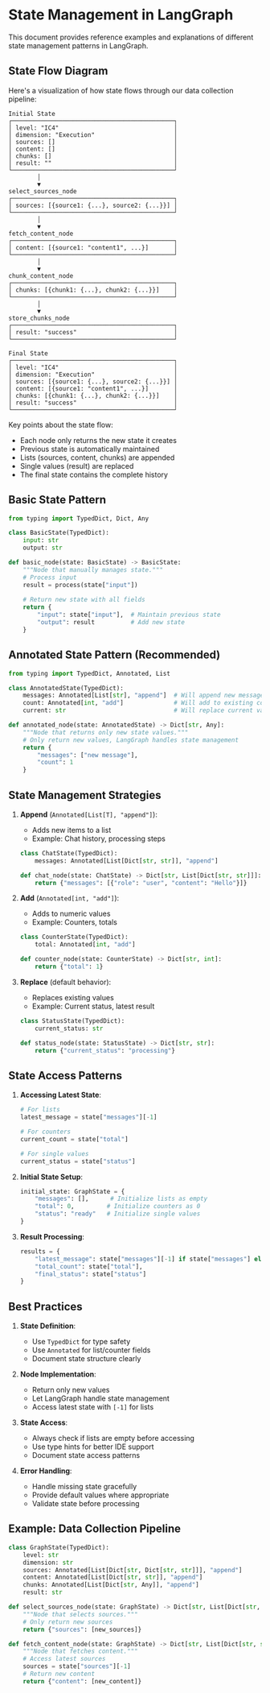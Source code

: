# State Management in LangGraph

This document provides reference examples and explanations of different state management patterns in LangGraph.

## State Flow Diagram

Here's a visualization of how state flows through our data collection pipeline:

```
Initial State
┌─────────────────────────────────────────────┐
│ level: "IC4"                                │
│ dimension: "Execution"                      │
│ sources: []                                 │
│ content: []                                 │
│ chunks: []                                  │
│ result: ""                                  │
└─────────────────────────────────────────────┘
        │
        ▼
select_sources_node
┌─────────────────────────────────────────────┐
│ sources: [{source1: {...}, source2: {...}}] │
└─────────────────────────────────────────────┘
        │
        ▼
fetch_content_node
┌─────────────────────────────────────────────┐
│ content: [{source1: "content1", ...}]       │
└─────────────────────────────────────────────┘
        │
        ▼
chunk_content_node
┌─────────────────────────────────────────────┐
│ chunks: [{chunk1: {...}, chunk2: {...}}]    │
└─────────────────────────────────────────────┘
        │
        ▼
store_chunks_node
┌─────────────────────────────────────────────┐
│ result: "success"                           │
└─────────────────────────────────────────────┘

Final State
┌─────────────────────────────────────────────┐
│ level: "IC4"                                │
│ dimension: "Execution"                      │
│ sources: [{source1: {...}, source2: {...}}] │
│ content: [{source1: "content1", ...}]       │
│ chunks: [{chunk1: {...}, chunk2: {...}}]    │
│ result: "success"                           │
└─────────────────────────────────────────────┘
```

Key points about the state flow:
- Each node only returns the new state it creates
- Previous state is automatically maintained
- Lists (sources, content, chunks) are appended
- Single values (result) are replaced
- The final state contains the complete history

## Basic State Pattern

```python
from typing import TypedDict, Dict, Any

class BasicState(TypedDict):
    input: str
    output: str

def basic_node(state: BasicState) -> BasicState:
    """Node that manually manages state."""
    # Process input
    result = process(state["input"])
    
    # Return new state with all fields
    return {
        "input": state["input"],  # Maintain previous state
        "output": result          # Add new state
    }
```

## Annotated State Pattern (Recommended)

```python
from typing import TypedDict, Annotated, List

class AnnotatedState(TypedDict):
    messages: Annotated[List[str], "append"]  # Will append new messages
    count: Annotated[int, "add"]              # Will add to existing count
    current: str                              # Will replace current value

def annotated_node(state: AnnotatedState) -> Dict[str, Any]:
    """Node that returns only new state values."""
    # Only return new values, LangGraph handles state management
    return {
        "messages": ["new message"],
        "count": 1
    }
```

## State Management Strategies

1. **Append** (`Annotated[List[T], "append"]`):
   - Adds new items to a list
   - Example: Chat history, processing steps
   ```python
   class ChatState(TypedDict):
       messages: Annotated[List[Dict[str, str]], "append"]
   
   def chat_node(state: ChatState) -> Dict[str, List[Dict[str, str]]]:
       return {"messages": [{"role": "user", "content": "Hello"}]}
   ```

2. **Add** (`Annotated[int, "add"]`):
   - Adds to numeric values
   - Example: Counters, totals
   ```python
   class CounterState(TypedDict):
       total: Annotated[int, "add"]
   
   def counter_node(state: CounterState) -> Dict[str, int]:
       return {"total": 1}
   ```

3. **Replace** (default behavior):
   - Replaces existing values
   - Example: Current status, latest result
   ```python
   class StatusState(TypedDict):
       current_status: str
   
   def status_node(state: StatusState) -> Dict[str, str]:
       return {"current_status": "processing"}
   ```

## State Access Patterns

1. **Accessing Latest State**:
   ```python
   # For lists
   latest_message = state["messages"][-1]
   
   # For counters
   current_count = state["total"]
   
   # For single values
   current_status = state["status"]
   ```

2. **Initial State Setup**:
   ```python
   initial_state: GraphState = {
       "messages": [],      # Initialize lists as empty
       "total": 0,         # Initialize counters as 0
       "status": "ready"   # Initialize single values
   }
   ```

3. **Result Processing**:
   ```python
   results = {
       "latest_message": state["messages"][-1] if state["messages"] else None,
       "total_count": state["total"],
       "final_status": state["status"]
   }
   ```

## Best Practices

1. **State Definition**:
   - Use `TypedDict` for type safety
   - Use `Annotated` for list/counter fields
   - Document state structure clearly

2. **Node Implementation**:
   - Return only new values
   - Let LangGraph handle state management
   - Access latest state with `[-1]` for lists

3. **State Access**:
   - Always check if lists are empty before accessing
   - Use type hints for better IDE support
   - Document state access patterns

4. **Error Handling**:
   - Handle missing state gracefully
   - Provide default values where appropriate
   - Validate state before processing

## Example: Data Collection Pipeline

```python
class GraphState(TypedDict):
    level: str
    dimension: str
    sources: Annotated[List[Dict[str, Dict[str, str]]], "append"]
    content: Annotated[List[Dict[str, str]], "append"]
    chunks: Annotated[List[Dict[str, Any]], "append"]
    result: str

def select_sources_node(state: GraphState) -> Dict[str, List[Dict[str, Dict[str, str]]]]:
    """Node that selects sources."""
    # Only return new sources
    return {"sources": [new_sources]}

def fetch_content_node(state: GraphState) -> Dict[str, List[Dict[str, str]]]:
    """Node that fetches content."""
    # Access latest sources
    sources = state["sources"][-1]
    # Return new content
    return {"content": [new_content]}
``` 